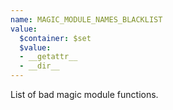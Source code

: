```yaml
---
name: MAGIC_MODULE_NAMES_BLACKLIST
value:
  $container: $set
  $value:
  - __getattr__
  - __dir__
---
```


List of bad magic module functions.